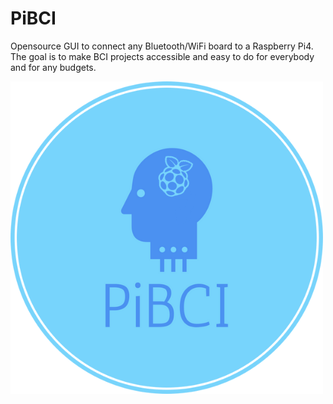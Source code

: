 # PiBCI
Opensource GUI to connect any Bluetooth/WiFi board to a Raspberry Pi4. The goal is to make BCI projects accessible and easy to do for everybody and for any budgets.

![Alt text](https://github.com/mattin89/PiBCI/blob/1b4fe3a957fefc33eca140e14be75e6b7c02c9b5/Untitled%20design.png "Optional title")
